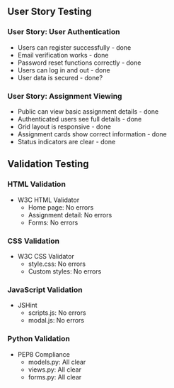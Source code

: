 ## User Story Testing

### User Story: User Authentication
-  Users can register successfully - done
-  Email verification works - done
-  Password reset functions correctly - done
-  Users can log in and out - done
-  User data is secured - done?

### User Story: Assignment Viewing
-  Public can view basic assignment details - done
-  Authenticated users see full details - done
-  Grid layout is responsive - done
-  Assignment cards show correct information - done
-  Status indicators are clear - done

## Validation Testing

### HTML Validation
- W3C HTML Validator
  - Home page: No errors
  - Assignment detail: No errors
  - Forms: No errors

### CSS Validation
- W3C CSS Validator
  - style.css: No errors
  - Custom styles: No errors

### JavaScript Validation
- JSHint
  - scripts.js: No errors
  - modal.js: No errors

### Python Validation
- PEP8 Compliance
  - models.py: All clear
  - views.py: All clear
  - forms.py: All clear
